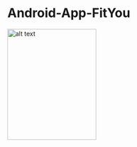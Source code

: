 # Android-App-FitYou
<img src="https://i.imgur.com/z4YlTAu.jpg" alt="alt text" width="200" height="250">



